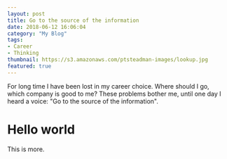 ```yaml
---
layout: post
title: Go to the source of the information
date: 2018-06-12 16:06:04
category: "My Blog"
tags:
- Career
- Thinking
thumbnail: https://s3.amazonaws.com/ptsteadman-images/lookup.jpg
featured: true
---
```


For long time I have been lost in my career choice. Where should I go, which company is good to me? These problems bother me, until one day I heard a voice: "Go to the source of the information".

<!--more-->

# Hello world

This is more.

